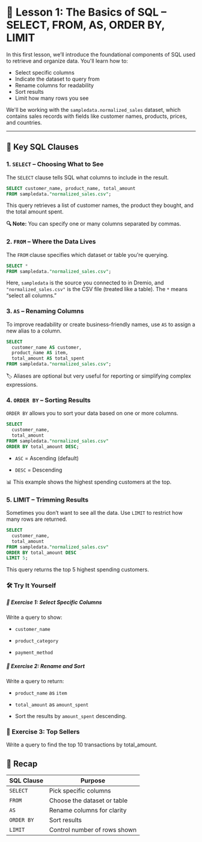 # 📘 Lesson 1: The Basics of SQL – SELECT, FROM, AS, ORDER BY, LIMIT

In this first lesson, we’ll introduce the foundational components of SQL used to retrieve and organize data. You'll learn how to:

- Select specific columns
- Indicate the dataset to query from
- Rename columns for readability
- Sort results
- Limit how many rows you see

We'll be working with the `sampledata.normalized_sales` dataset, which contains sales records with fields like customer names, products, prices, and countries.

---

## 🧠 Key SQL Clauses

### 1. `SELECT` – Choosing What to See

The `SELECT` clause tells SQL what columns to include in the result.

```sql
SELECT customer_name, product_name, total_amount
FROM sampledata."normalized_sales.csv";
```

This query retrieves a list of customer names, the product they bought, and the total amount spent.

**🔍 Note:** You can specify one or many columns separated by commas.

### 2. `FROM` – Where the Data Lives
The `FROM` clause specifies which dataset or table you're querying.

```sql
SELECT *
FROM sampledata."normalized_sales.csv";
```

Here, `sampledata` is the source you connected to in Dremio, and `"normalized_sales.csv"` is the CSV file (treated like a table). The `*` means “select all columns.”

### 3. `AS` – Renaming Columns
To improve readability or create business-friendly names, use `AS` to assign a new alias to a column.

```sql
SELECT 
  customer_name AS customer,
  product_name AS item,
  total_amount AS total_spent
FROM sampledata."normalized_sales.csv";
```

🏷️ Aliases are optional but very useful for reporting or simplifying complex expressions.

### 4. `ORDER BY` – Sorting Results
`ORDER BY` allows you to sort your data based on one or more columns.

```sql
SELECT 
  customer_name,
  total_amount
FROM sampledata."normalized_sales.csv"
ORDER BY total_amount DESC;
```

- `ASC` = Ascending (default)

- `DESC` = Descending

📊 This example shows the highest spending customers at the top.

### 5. LIMIT – Trimming Results
Sometimes you don’t want to see all the data. Use `LIMIT` to restrict how many rows are returned.

```sql
SELECT 
  customer_name,
  total_amount
FROM sampledata."normalized_sales.csv"
ORDER BY total_amount DESC
LIMIT 5;
```

This query returns the top 5 highest spending customers.

### 🛠️ Try It Yourself

##### 🧪 Exercise 1: Select Specific Columns
Write a query to show:

- `customer_name`

- `product_category`

- `payment_method`

##### 🧪 Exercise 2: Rename and Sort
Write a query to return:

- `product_name` as `item`

- `total_amount` as `amount_spent`

- Sort the results by `amount_spent` descending.

### 🧪 Exercise 3: Top Sellers
Write a query to find the top 10 transactions by total_amount.

## 🧠 Recap

| SQL Clause | Purpose                          |
|------------|----------------------------------|
| `SELECT`   | Pick specific columns            |
| `FROM`     | Choose the dataset or table      |
| `AS`       | Rename columns for clarity       |
| `ORDER BY` | Sort results                     |
| `LIMIT`    | Control number of rows shown     |


